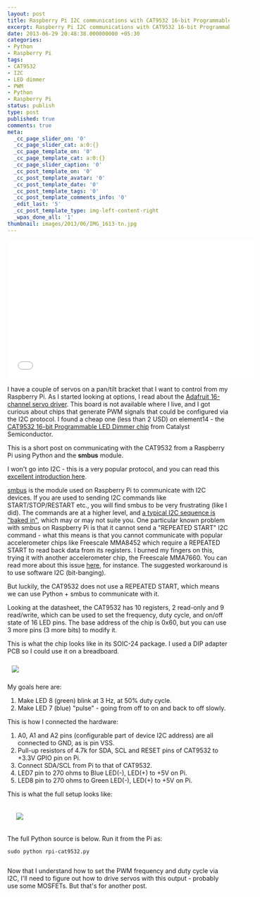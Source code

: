 ```yaml
---
layout: post
title: Raspberry Pi I2C communications with CAT9532 16-bit Programmable LED Dimmer
excerpt: Raspberry Pi I2C communications with CAT9532 16-bit Programmable LED Dimmer
date: 2013-06-29 20:48:38.000000000 +05:30
categories:
- Python
- Raspberry Pi
tags:
- CAT9532
- I2C
- LED dimmer
- PWM
- Python
- Raspberry Pi
status: publish
type: post
published: true
comments: true
meta:
  _cc_page_slider_on: '0'
  _cc_page_slider_cat: a:0:{}
  _cc_page_template_on: '0'
  _cc_page_template_cat: a:0:{}
  _cc_page_slider_caption: '0'
  _cc_post_template_on: '0'
  _cc_post_template_avatar: '0'
  _cc_post_template_date: '0'
  _cc_post_template_tags: '0'
  _cc_post_template_comments_info: '0'
  _edit_last: '5'
  _cc_post_template_type: img-left-content-right
  _wpas_done_all: '1'
thumbnail: images/2013/06/IMG_1613-tn.jpg
---
```

<p><iframe width="560" height="315" src="//www.youtube.com/embed/7vckzlMZZq4?rel=0" frameborder="0" allowfullscreen></iframe></p>
<p>I have a couple of servos on a pan/tilt bracket that I want to control from my Raspberry Pi. As I started looking at options, I read about the <a href="http://www.adafruit.com/products/815">Adafruit 16-channel servo driver</a>. This board is not available where I live, and I got curious about chips that generate PWM signals that could be configured via the I2C protocol. I found a cheap one (less than 2 USD) on element14 - the <a href="http://www.onsemi.com/PowerSolutions/product.do?id=CAT9532">CAT9532 16-bit Programmable LED Dimmer chip</a> from Catalyst Semiconductor.</p>
<p>This is a short post on communicating with the CAT9532 from a Raspberry Pi using Python and the <strong>smbus</strong> module. </p>
<p><!--more--></p>
<p>I won't go into I2C - this is a very popular protocol, and you can read this <a href="http://tronixstuff.wordpress.com/2010/10/20/tutorial-arduino-and-the-i2c-bus/">excellent introduction here</a>.</p>
<p><a href="http://en.wikipedia.org/wiki/System_Management_Bus">smbus</a> is the module used on Raspberry Pi to communicate with I2C devices. If you are used to sending I2C commands like START/STOP/RESTART etc., you will find smbus to be very frustrating (like I did). The commands are at a higher level, and <a href="https://www.kernel.org/doc/Documentation/i2c/smbus-protocol">a typical I2C sequence is "baked in"</a>, which may or may not suite you. One particular known problem with smbus on Raspberry Pi is that it cannot send a "REPEATED START" I2C command - what this means is that you cannot communicate with popular accelerometer chips like Freescale MMA8452 which require a REPEATED START to read back data from its registers. I burned my fingers on this, trying it with another accelerometer chip, the Freescale MMA7660. You can read more about this issue <a href="http://www.raspberrypi.org/phpBB3/viewtopic.php?t=17738&p=362569">here</a>, for instance. The suggested workaround is to use software I2C (bit-banging).</p>
<p>But luckily, the CAT9532 does not use a REPEATED START, which means we can use Python + smbus to communicate with it. </p>
<p>Looking at the datasheet, the CAT9532 has 10 registers, 2 read-only and 9 read/write, which can be used to set the frequency, duty cycle, and on/off state of 16 LED pins. The base address of the chip is 0x60, but you can use 3 more pins (3 more bits) to modify it.</p>
<p>This is what the chip looks like in its SOIC-24 package. I used a DIP adapter PCB so I could use it on a breadboard.</p>
<p style="padding: 10px;">
<img src="{{ site.baseurl }}/images/2013/06/IMG_1600.jpg"/>
</p>
<p>My goals here are:</p>
<ol>
<li>
Make LED 8 (green) blink at 3 Hz, at 50% duty cycle.
</li>
<li>
Make LED 7 (blue) "pulse" - going from off to on and back to off slowly.
</li>
</ol>
<p>This is how I connected the hardware:</p>
<ol>
<li>
A0, A1 and A2 pins (configurable part of device I2C address) are all connected to GND, as is pin VSS.
</li>
<li>
Pull-up resistors of 4.7k for SDA, SCL and RESET pins of CAT9532 to +3.3V GPIO pin on Pi.
</li>
<li>
Connect SDA/SCL from Pi to that of CAT9532.
</li>
<li>
LED7 pin to 270 ohms to Blue LED(-), LED(+) to +5V on Pi.
</li>
<li>
LED8 pin to 270 ohms to Green LED(-), LED(+) to +5V on Pi.
</li>
</ol>
<p>This is what the full setup looks like:</p>
<p style="padding: 20px;">
<img src="{{ site.baseurl }}/images/2013/06/IMG_1613.jpg"/>
</p>
<p>The full Python source is below. Run it from the Pi as:</p>
<p><code>sudo python rpi-cat9532.py<br />
</code></p>
<p><script src="https://gist.github.com/electronut/5890752.js"></script></p>
<p>Now that I understand how to set the PWM frequency and duty cycle via I2C, I'll need to figure out how to drive servos with this output - probably use some MOSFETs. But that's for another post.</p>
